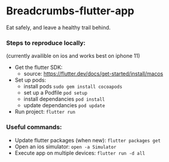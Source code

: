 # Breadcrumbs-flutter-app

Eat safely, and leave a healthy trail behind.

### Steps to reproduce locally:
(currently availible on ios and works best on iphone 11)


- Get the flutter SDK:
  - source: https://flutter.dev/docs/get-started/install/macos
- Set up pods:
  - install pods `sudo gem install cocoapods`
  - set up a Podfile `pod setup`
  - install dependancies `pod install`
  - update dependancies `pod update`
- Run project: `flutter run`

### Useful commands:
- Update flutter packages (when new): `flutter packages get`
- Open an ios simulator: `open -a Simulator`
- Execute app on multiple devices:  `flutter run -d all`
